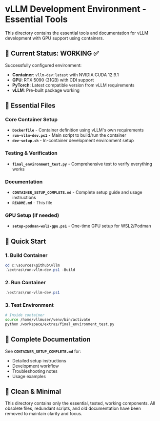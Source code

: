 # vLLM Development Environment - Essential Tools

This directory contains the essential tools and documentation for vLLM development with GPU support using containers.

## 🎯 Current Status: WORKING ✅

Successfully configured environment:
- **Container**: `vllm-dev:latest` with NVIDIA CUDA 12.9.1
- **GPU**: RTX 5090 (31GB) with CDI support
- **PyTorch**: Latest compatible version from vLLM requirements
- **vLLM**: Pre-built package working

## 📁 Essential Files

### Core Container Setup
- **`Dockerfile`** - Container definition using vLLM's own requirements
- **`run-vllm-dev.ps1`** - Main script to build/run the container
- **`dev-setup.sh`** - In-container development environment setup

### Testing & Verification
- **`final_environment_test.py`** - Comprehensive test to verify everything works

### Documentation
- **`CONTAINER_SETUP_COMPLETE.md`** - Complete setup guide and usage instructions
- **`README.md`** - This file

### GPU Setup (if needed)
- **`setup-podman-wsl2-gpu.ps1`** - One-time GPU setup for WSL2/Podman

## 🚀 Quick Start

### 1. Build Container
```powershell
cd c:\sources\github\vllm
.\extras\run-vllm-dev.ps1 -Build
```

### 2. Run Container
```powershell
.\extras\run-vllm-dev.ps1
```

### 3. Test Environment
```bash
# Inside container
source /home/vllmuser/venv/bin/activate
python /workspace/extras/final_environment_test.py
```

## 📖 Complete Documentation

See **`CONTAINER_SETUP_COMPLETE.md`** for:
- Detailed setup instructions
- Development workflow
- Troubleshooting notes
- Usage examples

## 🧹 Clean & Minimal

This directory contains only the essential, tested, working components. All obsolete files, redundant scripts, and old documentation have been removed to maintain clarity and focus.
